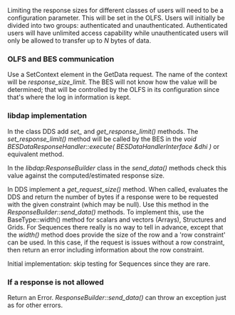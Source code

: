 Limiting the response sizes for different classes of users will need to
be a configuration parameter. This will be set in the OLFS. Users will
initially be divided into two groups: authenticated and unauthenticated.
Authenticated users will have unlimited access capability while
unauthenticated users will only be allowed to transfer up to *N* bytes
of data.

### OLFS and BES communication

Use a SetContext element in the GetData request. The name of the context
will be *response_size_limit*. The BES will not know how the value will
be determined; that will be controlled by the OLFS in its configuration
since that's where the log in information is kept.

### libdap implementation

In the class DDS add *set_* and *get_response_limit()* methods. The
*set_response_limit()* method will be called by the BES in the *void
BESDataResponseHandler::execute( BESDataHandlerInterface &dhi )* or
equivalent method.

In the *libdap:ResponseBuilder* class in the *send_data()* methods check
this value against the computed/estimated response size.

In DDS implement a *get_request_size()* method. When called, evaluates
the DDS and return the number of bytes if a response were to be
requested with the given constraint (which may be null). Use this method
in the *ResponseBuilder::send_data()* methods. To implement this, use
the BaseType::width() method for scalars and vectors (Arrays),
Structures and Grids. For Sequences there really is no way to tell in
advance, except that the *width()* method does provide the size of the
row and a 'row constraint' can be used. In this case, if the request is
issues without a row constraint, then return an error including
information about the row constraint.

Initial implementation: skip testing for Sequences since they are rare.

### If a response is not allowed

Return an Error. *ResponseBuilder::send_data()* can throw an exception
just as for other errors.
